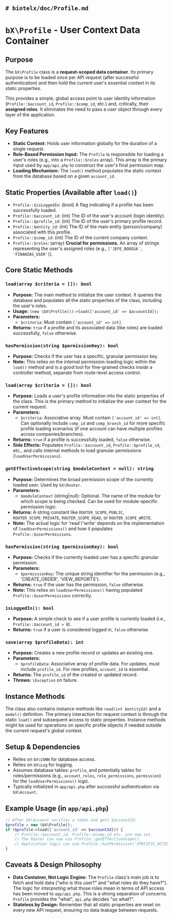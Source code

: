 `# bintelx/doc/Profile.md`
---
# `bX\Profile` - User Context Data Container

## Purpose

The `bX\Profile` class is a **request-scoped data container**. Its primary purpose is to be loaded once per API request (after successful authentication) and then hold the current user's essential context in its static properties.

This provides a simple, global access point to user identity information (`Profile::$account_id`, `Profile::$comp_id`, etc.) and, critically, their **assigned roles**. It eliminates the need to pass a user object through every layer of the application.

## Key Features

* **Static Context:** Holds user information globally for the duration of a single request.
* **Role-Based Permission Input:** The `Profile` is responsible for loading a user's roles (e.g., into a `Profile::$roles` array). This array is the primary input used by `app/api.php` to construct the user's final permission map.
* **Loading Mechanism:** The `load()` method populates the static context from the database based on a given `account_id`.

## Static Properties (Available after `load()`)

* `Profile::$isLoggedIn`: (bool) A flag indicating if a profile has been successfully loaded.
* `Profile::$account_id`: (int) The ID of the user's account (login identity).
* `Profile::$profile_id`: (int) The ID of the user's primary profile record.
* `Profile::$entity_id`: (int) The ID of the main entity (person/company) associated with this profile.
* `Profile::$comp_id`: (int) The ID of the current company context.
* `Profile::$roles`: (array) **Crucial for permissions.** An array of strings representing the user's assigned roles (e.g., `['JEFE_BODEGA', 'FINANZAS_USER']`).

## Core Static Methods

### `load(array $criteria = []): bool`
* **Purpose:** The main method to initialize the user context. It queries the database and populates all the static properties of the class, including the user's roles.
* **Usage:** `(new \bX\Profile())->load(['account_id' => $accountId]);`
* **Parameters:**
    * `$criteria`: Must contain `['account_id' => int]`.
* **Returns:** `true` if a profile and its associated data (like roles) are loaded successfully, `false` otherwise.

### `hasPermission(string $permissionKey): bool`
* **Purpose:** Checks if the user has a specific, granular permission key.
* **Note:** This relies on the internal permission-loading logic within the `load()` method and is a good tool for fine-grained checks *inside* a controller method, separate from route-level access control.

### `load(array $criteria = []): bool`
*   **Purpose:** Loads a user's profile information into the static properties of the class. This is the primary method to initialize the user context for the current request.
*   **Parameters:**
    *   `$criteria`: Associative array. Must contain `['account_id' => int]`. Can optionally include `comp_id` and `comp_branch_id` for more specific profile loading scenarios (if one account can have multiple profiles across companies/branches).
*   **Returns:** `true` if a profile is successfully loaded, `false` otherwise.
*   **Side Effects:** Populates `Profile::$account_id`, `Profile::$profile_id`, etc., and calls internal methods to load granular permissions (`loadUserPermissions`).

### `getEffectiveScope(string $moduleContext = null): string`
*   **Purpose:** Determines the broad permission scope of the currently loaded user. Used by `bX\Router`.
*   **Parameters:**
    *   `$moduleContext` (string|null): Optional. The name of the module for which scope is being checked. Can be used for module-specific permission logic.
*   **Returns:** A string constant like `ROUTER_SCOPE_PUBLIC`, `ROUTER_SCOPE_PRIVATE`, `ROUTER_SCOPE_READ`, or `ROUTER_SCOPE_WRITE`.
*   **Note:** The actual logic for 'read'/'write' depends on the implementation of `loadUserPermissions()` and how it populates `Profile::$userPermissions`.

### `hasPermission(string $permissionKey): bool`
*   **Purpose:** Checks if the currently loaded user has a specific granular permission.
*   **Parameters:**
    *   `$permissionKey`: The unique string identifier for the permission (e.g., 'CREATE_ORDER', 'VIEW_REPORTS').
*   **Returns:** `true` if the user has the permission, `false` otherwise.
*   **Note:** This relies on `loadUserPermissions()` having populated `Profile::$userPermissions` correctly.

### `isLoggedIn(): bool`
*   **Purpose:** A simple check to see if a user profile is currently loaded (i.e., `Profile::$account_id > 0`).
*   **Returns:** `true` if a user is considered logged in, `false` otherwise.

### `save(array $profileData): int`
*   **Purpose:** Creates a new profile record or updates an existing one.
*   **Parameters:**
    *   `$profileData`: Associative array of profile data. For updates, must include `profile_id`. For new profiles, `account_id` is essential.
*   **Returns:** The `profile_id` of the created or updated record.
*   **Throws:** `\Exception` on failure.

## Instance Methods

The class also contains instance methods like `read(int $entityId)` and a `model()` definition. The primary interaction for request context is through the static `load()` and subsequent access to static properties. Instance methods might be used for operations on specific profile objects if needed outside the current request's global context.

## Setup & Dependencies

*   Relies on `bX\CONN` for database access.
*   Relies on `bX\Log` for logging.
*   Assumes database tables: `profile`, and potentially tables for roles/permissions (e.g., `account_roles`, `role_permissions`, `permission`) for the `loadUserPermissions()` logic.
*   Typically initialized in `app/api.php` after successful authentication via `bX\Account`.

## Example Usage (in `app/api.php`)

```php
// After bX\Account verifies a token and gets $accountId:
$profile = new \bX\Profile();
if ($profile->load(['account_id' => $accountId])) {
    // Profile::$account_id, Profile::$comp_id etc. are now set.
    // The Router can now use Profile::getEffectiveScope().
    // Application logic can use Profile::hasPermission('SPECIFIC_ACTION').
}
```

## Caveats & Design Philosophy

* **Data Container, Not Logic Engine:** The `Profile` class's main job is to fetch and hold data ("who is this user?" and "what roles do they have?"). The logic for *interpreting* what those roles mean in terms of API access has been moved to `app/api.php`. This is a strong separation of concerns. `Profile` provides the "what", `api.php` decides "so what?".
* **Stateless by Design:** Remember that all static properties are reset on every new API request, ensuring no data leakage between requests.